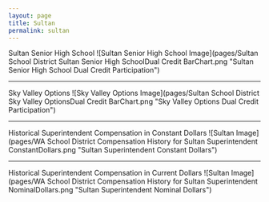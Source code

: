```yaml
---
layout: page
title: Sultan
permalink: sultan
---
```



Sultan Senior High School
![Sultan Senior High School Image](pages/Sultan School District Sultan Senior High SchoolDual Credit BarChart.png "Sultan Senior High School Dual Credit Participation")

___

Sky Valley Options
![Sky Valley Options Image](pages/Sultan School District Sky Valley OptionsDual Credit BarChart.png "Sky Valley Options Dual Credit Participation")

___

Historical Superintendent Compensation in Constant Dollars
![Sultan Image](pages/WA School District Compensation History for Sultan Superintendent ConstantDollars.png "Sultan Superintendent Constant Dollars")

___

Historical Superintendent Compensation in Current Dollars
![Sultan Image](pages/WA School District Compensation History for Sultan Superintendent NominalDollars.png "Sultan Superintendent Nominal Dollars")